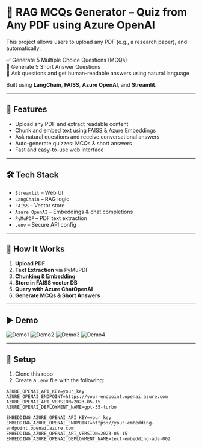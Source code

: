 # 📄 RAG MCQs Generator – Quiz from Any PDF using Azure OpenAI

This project allows users to upload any PDF (e.g., a research paper), and automatically:

✅ Generate 5 Multiple Choice Questions (MCQs)  
🧠 Generate 5 Short Answer Questions  
💬 Ask questions and get human-readable answers using natural language

Built using **LangChain**, **FAISS**, **Azure OpenAI**, and **Streamlit**.

---

## 🚀 Features

- Upload any PDF and extract readable content
- Chunk and embed text using FAISS & Azure Embeddings
- Ask natural questions and receive conversational answers
- Auto-generate quizzes: MCQs & short answers
- Fast and easy-to-use web interface

---

## 🛠 Tech Stack

- `Streamlit` – Web UI  
- `LangChain` – RAG logic  
- `FAISS` – Vector store  
- `Azure OpenAI` – Embeddings & chat completions  
- `PyMuPDF` – PDF text extraction  
- `.env` – Secure API config

---

## 🧠 How It Works

1. **Upload PDF**  
2. **Text Extraction** via PyMuPDF  
3. **Chunking & Embedding**  
4. **Store in FAISS vector DB**  
5. **Query with Azure ChatOpenAI**  
6. **Generate MCQs & Short Answers**

---

## ▶️ Demo


![Demo1](assets/demo1.png)
![Demo2](assets/demo2.png)
![Demo3](assets/demo3.png)
![Demo4](assets/demo4.png)


---

## 📂 Setup

1. Clone this repo  
2. Create a `.env` file with the following:

```env
AZURE_OPENAI_API_KEY=your_key
AZURE_OPENAI_ENDPOINT=https://your-endpoint.openai.azure.com
AZURE_OPENAI_API_VERSION=2023-05-15
AZURE_OPENAI_DEPLOYMENT_NAME=gpt-35-turbo

EMBEDDING_AZURE_OPENAI_API_KEY=your_key
EMBEDDING_AZURE_OPENAI_ENDPOINT=https://your-embedding-endpoint.openai.azure.com
EMBEDDING_AZURE_OPENAI_API_VERSION=2023-05-15
EMBEDDING_AZURE_OPENAI_DEPLOYMENT_NAME=text-embedding-ada-002
